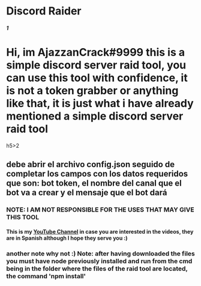 # Discord Raider
<h5>1</h5>
<h1>Hi, im <strong>AjazzanCrack#9999</strong> this is a simple discord server raid tool, you can use this tool with confidence, it is not a token grabber or anything like that, it is just what i have already mentioned a simple discord server raid tool</h1>
h5>2</h5>
<h2>debe abrir el archivo config.json seguido de completar los campos con los datos requeridos que son: bot token, el nombre del canal que el bot va a crear y el mensaje que el bot dará</h2>
<h3> NOTE: <strong>I AM NOT RESPONSIBLE FOR THE USES THAT MAY GIVE THIS TOOL</strong> </h3>
<h4>This is my <a href="https://www.youtube.com/channel/UCgN33zygz4f3e-jieyeIkuA">YouTube Channel</a>  in case you are interested in the videos, they are in Spanish although I hope they serve you :)</h4>
<h3>another note why not :) Note: after having downloaded the files you must have node previously installed and run from the cmd being in the folder where the files of the raid tool are located, the command <strong>'npm install'</strong></h3>

